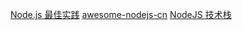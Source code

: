 [Node.js 最佳实践](https://github.com/goldbergyoni/nodebestpractices/blob/master/README.chinese.md)
[awesome-nodejs-cn](https://github.com/gamedilong/awesome-nodejs-cn)
[NodeJS 技术栈](https://www.nodejs.red/#/)